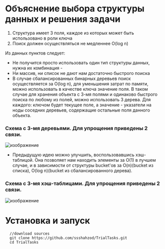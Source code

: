 # Объяснение выбора структуры данных и решения задачи 
1) Структура имеет 3 поля, каждое из которых может быть использовано в роли ключа
2) Поиск должен осуществляться не медленнее O(log n)

Из данных пунктов следует:
- Не получится просто использовать один тип структуры данных, нужна их комбинация -
- Ни массив, ни список не дают нам достаточно быстрого поиска 
- В случае сбалансированных бинарных деревьев поиск осуществляется за O(log n), для уменьшения затрат по памяти, можно использовать в качестве ключа значение поля. В таком случае для хранения объекта с 3-мя полями и одинаково быстрого поиска по любому из полей, можно использовать 3 дерева. Для каждого: ключом будет текущее поле, а значение - указатели на ноды соседних деревьев, содержащие остальные поля данного объекта.   
### Схема с 3-мя деревьями. Для упрощения приведены 2 связи.
![изображение](https://user-images.githubusercontent.com/55853125/235345865-d541cb4d-53e6-48b5-80aa-846a3f206899.png)


- Предыдущую идею можно улучшить, воспользовавшись хэш-таблицой. Она позволяет нам находить элементы за O(1) в лучшем случае, и в зависимости от структуры bucket'ов за O(n)(bucket из списка), O(log n)(bucket из сбалансированного дерева). 
### Схема с 3-мя хэш-таблицами. Для упрощения приведены 2 связи.
![изображение](https://user-images.githubusercontent.com/55853125/235346153-1391e4ea-3627-49e9-8038-e9933edffec8.png)


# Установка и запуск

```
  //download sources
  git clone https://github.com/ssshahzod/TrialTasks.git
  cd TrialTasks
```
